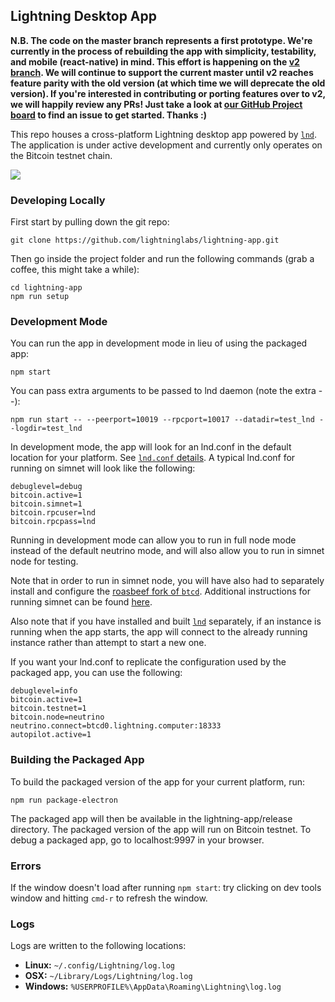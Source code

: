 ## Lightning Desktop App

**N.B. The code on the master branch represents a first prototype. We're currently in the process of rebuilding the app with simplicity, testability, and mobile (react-native) in mind. This effort is happening on the [v2 branch](https://github.com/lightninglabs/lightning-app/tree/v2). We will continue to support the current master until v2 reaches feature parity with the old version (at which time we will deprecate the old version). If you're interested in contributing or porting features over to v2, we will happily review any PRs! Just take a look at [our GitHub Project board](https://github.com/lightninglabs/lightning-app/projects/1?fullscreen=true) to find an issue to get started. Thanks :)**


This repo houses a cross-platform Lightning desktop app powered by
[`lnd`](https://github.com/lightningnetwork/lnd/). The application is under
active development and currently only operates on the Bitcoin testnet chain.

<img src="screenshot.png">

### Developing Locally


First start by pulling down the git repo:
```
git clone https://github.com/lightninglabs/lightning-app.git
```

Then go inside the project folder and run the following commands (grab a coffee, this might take a while):
```
cd lightning-app
npm run setup
```

### Development Mode

You can run the app in development mode in lieu of using the packaged app:
```
npm start
```

You can pass extra arguments to be passed to lnd daemon (note the extra --):
```
npm run start -- --peerport=10019 --rpcport=10017 --datadir=test_lnd --logdir=test_lnd
```

In development mode, the app will look for an lnd.conf in the default location for your platform. See [`lnd.conf` details](https://github.com/lightningnetwork/lnd/blob/master/docs/INSTALL.md#creating-an-lndconf-optional). A typical lnd.conf for running on simnet will look like the following:

```
debuglevel=debug
bitcoin.active=1
bitcoin.simnet=1
bitcoin.rpcuser=lnd
bitcoin.rpcpass=lnd
```

Running in development mode can allow you to run in full node mode instead of the default neutrino mode, and will also allow you to run in simnet node for testing.

Note that in order to run in simnet node, you will have also had to separately install and configure the [roasbeef fork of `btcd`](https://github.com/roasbeef/btcd). Additional instructions for running simnet can be found [here](https://gist.github.com/davecgh/2992ed85d41307e794f6).

Also note that if you have installed and built [`lnd`](https://github.com/lightningnetwork/lnd) separately, if an instance is running when the app starts, the app will connect to the already running instance rather than attempt to start a new one.

If you want your lnd.conf to replicate the configuration used by the packaged app, you can use the following:

```
debuglevel=info
bitcoin.active=1
bitcoin.testnet=1
bitcoin.node=neutrino
neutrino.connect=btcd0.lightning.computer:18333
autopilot.active=1
```

### Building the Packaged App

To build the packaged version of the app for your current platform, run:
```
npm run package-electron
```

The packaged app will then be available in the lightning-app/release directory. The packaged version of the app will run on Bitcoin testnet. To debug a packaged app, go to localhost:9997 in your browser.

### Errors

If the window doesn't load after running `npm start`: try clicking on dev tools window and hitting `cmd-r` to refresh the window.

### Logs
Logs are written to the following locations:

* **Linux:** `~/.config/Lightning/log.log`
* **OSX:** `~/Library/Logs/Lightning/log.log`
* **Windows:** `%USERPROFILE%\AppData\Roaming\Lightning\log.log`

